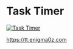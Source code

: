 # Task Timer

[![Task Timer](https://circleci.com/gh/enigma0Z/task-timer.svg?style=shield)](https://app.circleci.com/pipelines/github/enigma0Z/task-timer)

https://tt.enigma0z.com
